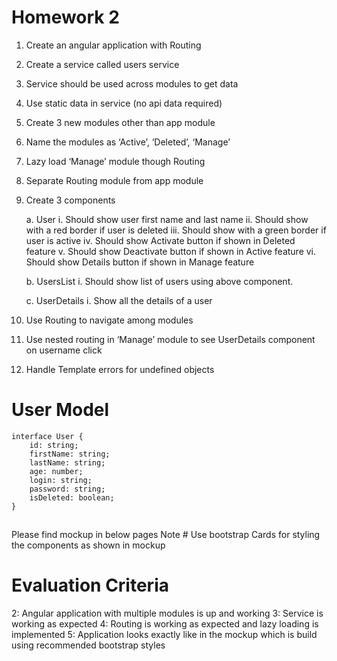 # Homework 2

  1) Create an angular application with Routing
  2) Create a service called users service
  3) Service should be used across modules to get data
  4) Use static data in service (no api data required)
  5) Create 3 new modules other than app module
  6) Name the modules as ‘Active’, ‘Deleted’, ‘Manage’
  7) Lazy load ‘Manage’ module though Routing
  8) Separate Routing module from app module 
  9) Create 3 components

        a.	User 
            i.	Should show user first name and last name
            ii.	Should show with a red border if user is deleted
            iii. Should show with a green border if user is active
            iv.	Should show Activate button if shown in Deleted feature
            v.	Should show Deactivate button if shown in Active feature
            vi.	Should show Details button if shown in Manage feature

        b.	UsersList
            i. Should show list of users using above component.

        c.	UserDetails
            i. Show all the details of a user

  10) Use Routing to navigate among modules
  11) Use nested routing in ‘Manage’ module to see UserDetails component  on   username click
  12) Handle Template errors for undefined objects

# User Model

    interface User {
        id: string;
        firstName: string;
        lastName: string;
        age: number;
        login: string;
        password: string;
        isDeleted: boolean;
    }

##
Please find mockup in below pages
Note # Use bootstrap Cards for styling the components as shown in mockup


# Evaluation Criteria

2: Angular application with multiple modules is up and working
3: Service is working as expected
4: Routing is working as expected and lazy loading is implemented
5: Application looks exactly like in the mockup which is build using recommended bootstrap styles
